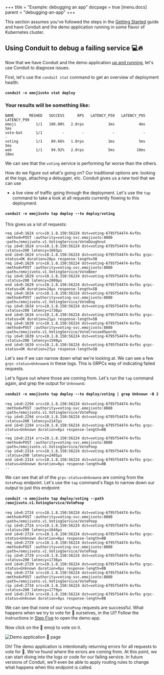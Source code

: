 +++
title = "Example: debugging an app"
docpage = true
[menu.docs]
  parent = "debugging-an-app"
+++

This section assumes you've followed the steps in the [Getting
Started](/getting-started) guide and have Conduit and the demo application
running in some flavor of Kubernetes cluster.

## Using Conduit to debug a failing service 💻🔥
Now that we have Conduit and the demo application [up and
running](/getting-started), let's use Conduit to diagnose issues.

First, let's use the `conduit stat` command to get an overview of deployment
health:
#### `conduit -n emojivoto stat deploy`

### Your results will be something like:
```
NAME       MESHED   SUCCESS      RPS   LATENCY_P50   LATENCY_P95   LATENCY_P99
emoji         1/1   100.00%   2.0rps           1ms           4ms           5ms
vote-bot      1/1         -        -             -             -             -
voting        1/1    89.66%   1.0rps           1ms           5ms           5ms
web           1/1    94.92%   2.0rps           5ms          10ms          18ms
```

We can see that the `voting` service is performing far worse than the others.

How do we figure out what's going on? Our traditional options are: looking at
the logs, attaching a debugger, etc. Conduit gives us a new tool that we can use
- a live view of traffic going through the deployment. Let's use the `tap`
command to take a look at all requests currently flowing to this deployment.

#### `conduit -n emojivoto tap deploy --to deploy/voting`

This gives us a lot of requests:

```
req id=0:1624 src=10.1.8.150:56224 dst=voting-6795f54474-6vfbs :method=POST :authority=voting-svc.emojivoto:8080 :path=/emojivoto.v1.VotingService/VoteDoughnut
rsp id=0:1624 src=10.1.8.150:56224 dst=voting-6795f54474-6vfbs :status=200 latency=1603µs
end id=0:1624 src=10.1.8.150:56224 dst=voting-6795f54474-6vfbs grpc-status=OK duration=28µs response-length=5B
req id=0:1629 src=10.1.8.150:56224 dst=voting-6795f54474-6vfbs :method=POST :authority=voting-svc.emojivoto:8080 :path=/emojivoto.v1.VotingService/VoteBeer
rsp id=0:1629 src=10.1.8.150:56224 dst=voting-6795f54474-6vfbs :status=200 latency=2009µs
end id=0:1629 src=10.1.8.150:56224 dst=voting-6795f54474-6vfbs grpc-status=OK duration=24µs response-length=5B
req id=0:1634 src=10.1.8.150:56224 dst=voting-6795f54474-6vfbs :method=POST :authority=voting-svc.emojivoto:8080 :path=/emojivoto.v1.VotingService/VoteDog
rsp id=0:1634 src=10.1.8.150:56224 dst=voting-6795f54474-6vfbs :status=200 latency=1730µs
end id=0:1634 src=10.1.8.150:56224 dst=voting-6795f54474-6vfbs grpc-status=OK duration=21µs response-length=5B
req id=0:1639 src=10.1.8.150:56224 dst=voting-6795f54474-6vfbs :method=POST :authority=voting-svc.emojivoto:8080 :path=/emojivoto.v1.VotingService/VoteCrossedSwords
rsp id=0:1639 src=10.1.8.150:56224 dst=voting-6795f54474-6vfbs :status=200 latency=1599µs
end id=0:1639 src=10.1.8.150:56224 dst=voting-6795f54474-6vfbs grpc-status=OK duration=27µs response-length=5B
```

Let's see if we can narrow down what we're looking at. We can see a few
`grpc-status=Unknown`s in these logs. This is GRPCs way of indicating failed
requests.

Let's figure out where those are coming from. Let's run the `tap` command again,
and grep the output for `Unknown`s:

####  ```conduit -n emojivoto tap deploy --to deploy/voting | grep Unknown -B 2```

```
req id=0:2294 src=10.1.8.150:56224 dst=voting-6795f54474-6vfbs :method=POST :authority=voting-svc.emojivoto:8080 :path=/emojivoto.v1.VotingService/VotePoop
rsp id=0:2294 src=10.1.8.150:56224 dst=voting-6795f54474-6vfbs :status=200 latency=2147µs
end id=0:2294 src=10.1.8.150:56224 dst=voting-6795f54474-6vfbs grpc-status=Unknown duration=0µs response-length=0B
--
req id=0:2314 src=10.1.8.150:56224 dst=voting-6795f54474-6vfbs :method=POST :authority=voting-svc.emojivoto:8080 :path=/emojivoto.v1.VotingService/VotePoop
rsp id=0:2314 src=10.1.8.150:56224 dst=voting-6795f54474-6vfbs :status=200 latency=2405µs
end id=0:2314 src=10.1.8.150:56224 dst=voting-6795f54474-6vfbs grpc-status=Unknown duration=0µs response-length=0B
--
```

We can see that all of the `grpc-status=Unknown`s are coming from the `VotePoop`
endpoint. Let's use the `tap` command's flags to narrow down our output to just
this endpoint:

####  ```conduit -n emojivoto tap deploy/voting --path /emojivoto.v1.VotingService/VotePoop```

```
req id=0:2724 src=10.1.8.150:56224 dst=voting-6795f54474-6vfbs :method=POST :authority=voting-svc.emojivoto:8080 :path=/emojivoto.v1.VotingService/VotePoop
rsp id=0:2724 src=10.1.8.150:56224 dst=voting-6795f54474-6vfbs :status=200 latency=1644µs
end id=0:2724 src=10.1.8.150:56224 dst=voting-6795f54474-6vfbs grpc-status=Unknown duration=0µs response-length=0B
req id=0:2729 src=10.1.8.150:56224 dst=voting-6795f54474-6vfbs :method=POST :authority=voting-svc.emojivoto:8080 :path=/emojivoto.v1.VotingService/VotePoop
rsp id=0:2729 src=10.1.8.150:56224 dst=voting-6795f54474-6vfbs :status=200 latency=1736µs
end id=0:2729 src=10.1.8.150:56224 dst=voting-6795f54474-6vfbs grpc-status=Unknown duration=0µs response-length=0B
req id=0:2734 src=10.1.8.150:56224 dst=voting-6795f54474-6vfbs :method=POST :authority=voting-svc.emojivoto:8080 :path=/emojivoto.v1.VotingService/VotePoop
rsp id=0:2734 src=10.1.8.150:56224 dst=voting-6795f54474-6vfbs :status=200 latency=1779µs
end id=0:2734 src=10.1.8.150:56224 dst=voting-6795f54474-6vfbs grpc-status=Unknown duration=0µs response-length=0B
```

We can see that none of our `VotePoop` requests are successful. What happens
when we try to vote for 💩 ourselves, in the UI? Follow the instructions in
[Step Five](/getting-started/#step-five) to open the demo app.

Now click on the 💩 emoji to vote on it.

![](images/emojivoto-poop.png "Demo application 💩 page")

Oh! The demo application is intentionally returning errors for all requests to
vote for 💩. We've found where the errors are coming from. At this point, we
can start diving into the logs or code for our failing service. In future
versions of Conduit, we'll even be able to apply routing rules to change what
happens when this endpoint is called.
